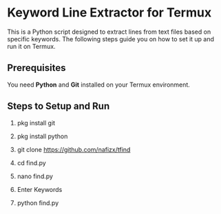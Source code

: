 # Keyword Line Extractor for Termux

This is a Python script designed to extract lines from text files based on specific keywords. The following steps guide you on how to set it up and run it on Termux.

## Prerequisites
You need **Python** and **Git** installed on your Termux environment.

## Steps to Setup and Run

1.  pkg install git

2.  pkg install python

3.  git clone https://github.com/nafizx/tfind
4.  cd find.py

5.  nano find.py

6.  Enter Keywords

7.  python find.py
